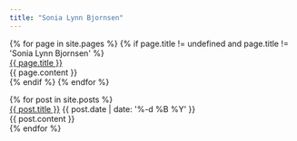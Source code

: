 ```yaml
---
title: "Sonia Lynn Bjornsen"
---
```


<div id="main-content">
  {% for page in site.pages %}
    {% if page.title != undefined and page.title != 'Sonia Lynn Bjornsen' %}
      <a name="{{ page.slug }}" id="{{ page.slug }}"></a>
      <div class="block {{ page.slug }}">
        <a href="{{ site.url }}/#{{ page.slug }}">{{ page.title }}</a>
        <div>{{ page.content }}</div>
      </div>
    {% endif %}
  {% endfor %}

  <a name="news" id="news"></a>
  <div class="block news">
    {% for post in site.posts %}
      <a name="{{ post.slug }}" id="{{ post.slug }}"></a>
      <div>
        <a href="{{ site.url }}/#{{ post.slug }}">{{ post.title }}</a>
        <time datetime="{{ post.date | date: '%Y-%m-%d' }}">{{ post.date | date: '%-d %B %Y' }}</time>
        <div>{{ post.content }}</div>
      </div>
    {% endfor %}
  </div>
</div>
